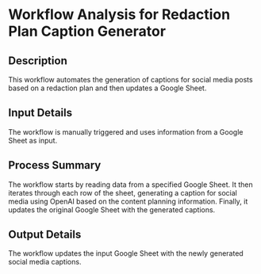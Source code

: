 # Workflow Analysis for Redaction Plan Caption Generator

## Description
This workflow automates the generation of captions for social media posts based on a redaction plan and then updates a Google Sheet.

## Input Details
The workflow is manually triggered and uses information from a Google Sheet as input.

## Process Summary
The workflow starts by reading data from a specified Google Sheet. It then iterates through each row of the sheet, generating a caption for social media using OpenAI based on the content planning information. Finally, it updates the original Google Sheet with the generated captions.

## Output Details
The workflow updates the input Google Sheet with the newly generated social media captions.
